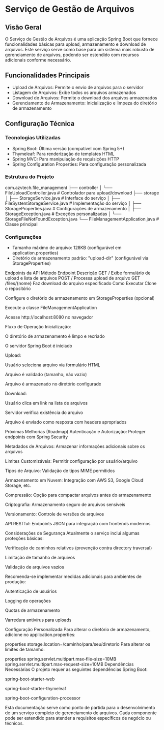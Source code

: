  <h1>Serviço de Gestão de Arquivos</h1>

<h2>Visão Geral</h2>
O Serviço de Gestão de Arquivos é uma aplicação Spring Boot que fornece funcionalidades básicas para upload, armazenamento e download de arquivos. Este serviço serve como base para um sistema mais robusto de gerenciamento de arquivos, podendo ser estendido com recursos adicionais conforme necessário.

<h2>Funcionalidades Principais</h2>

- Upload de Arquivos: Permite o envio de arquivos para o servidor
- Listagem de Arquivos: Exibe todos os arquivos armazenados
- Download de Arquivos: Permite o download dos arquivos armazenados
- Gerenciamento de Armazenamento: Inicialização e limpeza do diretório de armazenamento

<h2>Configuração Técnica</h2>
<h3>Tecnologias Utilizadas</h3>

- Spring Boot: Última versão (compatível com Spring 5+)
- Thymeleaf: Para renderização de templates HTML
- Spring MVC: Para manipulação de requisições HTTP
- Spring Configuration Properties: Para configuração personalizada

<h3>Estrutura do Projeto</h3>

com.azvtech.file_management
├── controller
│   └── FileUploadController.java        # Controlador para upload/download
├── storage
│   ├── StorageService.java              # Interface do serviço
│   ├── FileSystemStorageService.java    # Implementação do serviço
│   ├── StorageProperties.java           # Configurações de armazenamento
│   ├── StorageException.java            # Exceções personalizadas
│   └── StorageFileNotFoundException.java
└── FileManagementApplication.java       # Classe principal

<h3>Configurações</h3>

- Tamanho máximo de arquivo: 128KB (configurável em application.properties)
- Diretório de armazenamento padrão: "upload-dir" (configurável via StorageProperties)

Endpoints da API
Método	Endpoint	Descrição
GET	/	Exibe formulário de upload e lista de arquivos
POST	/	Processa upload de arquivo
GET	/files/{nome}	Faz download do arquivo especificado
Como Executar
Clone o repositório

Configure o diretório de armazenamento em StorageProperties (opcional)

Execute a classe FileManagementApplication

Acesse http://localhost:8080 no navegador

Fluxo de Operação
Inicialização:

O diretório de armazenamento é limpo e recriado

O servidor Spring Boot é iniciado

Upload:

Usuário seleciona arquivo via formulário HTML

Arquivo é validado (tamanho, não vazio)

Arquivo é armazenado no diretório configurado

Download:

Usuário clica em link na lista de arquivos

Servidor verifica existência do arquivo

Arquivo é enviado como resposta com headers apropriados

Próximas Melhorias (Roadmap)
Autenticação e Autorização: Proteger endpoints com Spring Security

Metadados de Arquivos: Armazenar informações adicionais sobre os arquivos

Limites Customizáveis: Permitir configuração por usuário/arquivo

Tipos de Arquivo: Validação de tipos MIME permitidos

Armazenamento em Nuvem: Integração com AWS S3, Google Cloud Storage, etc.

Compressão: Opção para compactar arquivos antes do armazenamento

Criptografia: Armazenamento seguro de arquivos sensíveis

Versionamento: Controle de versões de arquivos

API RESTful: Endpoints JSON para integração com frontends modernos

Considerações de Segurança
Atualmente o serviço inclui algumas proteções básicas:

Verificação de caminhos relativos (prevenção contra directory traversal)

Limitação de tamanho de arquivos

Validação de arquivos vazios

Recomenda-se implementar medidas adicionais para ambientes de produção:

Autenticação de usuários

Logging de operações

Quotas de armazenamento

Varredura antivírus para uploads

Configuração Personalizada
Para alterar o diretório de armazenamento, adicione no application.properties:

properties
storage.location=/caminho/para/seu/diretorio
Para alterar os limites de tamanho:

properties
spring.servlet.multipart.max-file-size=10MB
spring.servlet.multipart.max-request-size=10MB
Dependências Necessárias
O projeto requer as seguintes dependências Spring Boot:

spring-boot-starter-web

spring-boot-starter-thymeleaf

spring-boot-configuration-processor

Esta documentação serve como ponto de partida para o desenvolvimento de um serviço completo de gerenciamento de arquivos. Cada componente pode ser estendido para atender a requisitos específicos de negócio ou técnicos.
